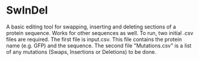 # SwInDel
A basic editing tool for swapping, inserting and deleting sections of a protein sequence.  Works for other sequences as well. 
To run, two initial .csv files are required.  The first file is input.csv.  This file contains the protein name (e.g. GFP) and the sequence.  The second file "Mutations.csv" is a list of any mutations (Swaps, Insertions or Deletions) to be done.  
